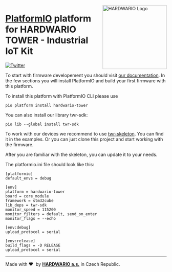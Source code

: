 <a href="https://www.hardwario.com/"><img src="https://www.hardwario.com/ci/assets/hw-logo.svg" width="200" alt="HARDWARIO Logo" align="right"></a>

# [PlatformIO](https://platformio.org) platform for HARDWARIO TOWER - Industrial IoT Kit

[![Twitter](https://img.shields.io/twitter/follow/hardwario_en.svg?style=social&label=Follow)](https://twitter.com/hardwario_en)

To start with firmware developement you should visit [our documentation](https://tower.hardwario.com/en/latest/firmware/basic-overview/).
In the few sections you will install PlatformIO and build your first firmware with this platform.

To install this platform with PlatformIO CLI please use

``pio platform install hardwario-tower``

You can also install our library twr-sdk:

``pio lib --global install twr-sdk``

To work with our devices we recommend to use [twr-skeleton](https://github.com/hardwario/twr-skeleton).
You can find it in the examples. Or you can just clone this project and start working with the firmware.

After you are familiar with the skeleton, you can update it to your needs.

The platformio.ini file should look like this:
```
[platformio]
default_envs = debug

[env]
platform = hardwario-tower
board = core_module
framework = stm32cube
lib_deps = twr-sdk
monitor_speed = 115200
monitor_filters = default, send_on_enter
monitor_flags = --echo

[env:debug]
upload_protocol = serial

[env:release]
build_flags = -D RELEASE
upload_protocol = serial
```

---

Made with &#x2764;&nbsp; by [**HARDWARIO a.s.**](https://www.hardwario.com) in Czech Republic.
